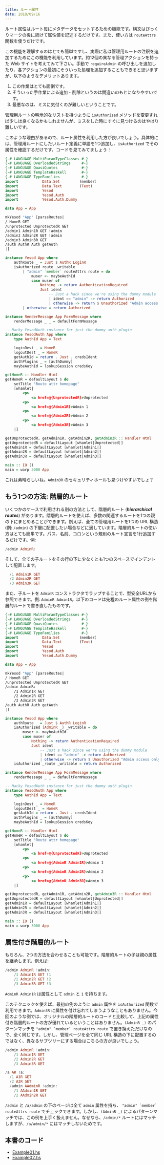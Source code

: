 ```yaml
---
title: ルート属性
date: 2018/09/16
---
```


ルート属性はルート毎にメタデータをセットするための機能です。構文はびっくりマークの後に続けて属性値を記述するだけです。また、使い方は `routeAttrs` 関数を使うだけです。

この機能を理解するのはとても簡単ですし、実際に私は管理用ルートの注釈を追加するためにこの機能を利用しています。約12個の異なる管理アクションを持った Web サイトを考えてみて下さい。手動で `requireAdmin` の呼び出しを追加したり、各アクションの最初にそういった処理を追加することもできると思いますが、以下のようなデメリットあります。

1. この作業はとても面倒です。
1. そういった手作業による追加・削除というのは間違いのもとになりやすいです。
1. 最悪なのは、ミスに気付くのが難しいということです。

管理用ルートの明示的なリストを持つように `isAuthorized` メソッドを変更すれば少しは良くなるかもしれませんが、ミスをした時にすぐに見つけるのはやはり難しいです。

このような理由があるので、ルート属性を利用した方が良いでしょう。具体的には、管理用ルートにしたいルート定義に単語を1つ追加し、`isAuthorized` でその属性を確認するだけです。コードを見てみてましょう！

```haskell
{-# LANGUAGE MultiParamTypeClasses #-}
{-# LANGUAGE OverloadedStrings     #-}
{-# LANGUAGE QuasiQuotes           #-}
{-# LANGUAGE TemplateHaskell       #-}
{-# LANGUAGE TypeFamilies          #-}
import           Data.Set         (member)
import           Data.Text        (Text)
import           Yesod
import           Yesod.Auth
import           Yesod.Auth.Dummy

data App = App

mkYesod "App" [parseRoutes|
/ HomeR GET
/unprotected UnprotectedR GET
/admin1 Admin1R GET !admin
/admin2 Admin2R GET !admin
/admin3 Admin3R GET
/auth AuthR Auth getAuth
|]

instance Yesod App where
    authRoute _ = Just $ AuthR LoginR
    isAuthorized route _writable
        | "admin" `member` routeAttrs route = do
            muser <- maybeAuthId
            case muser of
                Nothing -> return AuthenticationRequired
                Just ident
                    -- Just a hack since we're using the dummy module
                    | ident == "admin" -> return Authorized
                    | otherwise -> return $ Unauthorized "Admin access only"
        | otherwise = return Authorized

instance RenderMessage App FormMessage where
    renderMessage _ _ = defaultFormMessage

-- Hacky YesodAuth instance for just the dummy auth plugin
instance YesodAuth App where
    type AuthId App = Text

    loginDest _ = HomeR
    logoutDest _ = HomeR
    getAuthId = return . Just . credsIdent
    authPlugins _ = [authDummy]
    maybeAuthId = lookupSession credsKey

getHomeR :: Handler Html
getHomeR = defaultLayout $ do
    setTitle "Route attr homepage"
    [whamlet|
        <p>
            <a href=@{UnprotectedR}>Unprotected
        <p>
            <a href=@{Admin1R}>Admin 1
        <p>
            <a href=@{Admin2R}>Admin 2
        <p>
            <a href=@{Admin3R}>Admin 3
    |]

getUnprotectedR, getAdmin1R, getAdmin2R, getAdmin3R :: Handler Html
getUnprotectedR = defaultLayout [whamlet|Unprotected|]
getAdmin1R = defaultLayout [whamlet|Admin1|]
getAdmin2R = defaultLayout [whamlet|Admin2|]
getAdmin3R = defaultLayout [whamlet|Admin3|]

main :: IO ()
main = warp 3000 App
```

これは素晴らしいね。`Admin3R` のセキュリティホールも見つけやすいでしょ？

## もう1つの方法: 階層的ルート

いくつかのケースで利用される別の方法として、階層的ルート (***hierarchical routes***) があります。階層的ルートを使えば、多数の関連するルートを1つの親の下にまとめることができます。例えば、全ての管理用ルートを1つの URL 構造 (例: `/admin`) の下層に配置したい場合などに適しています。階層的ルートの使い方はとても簡単です。パス、名前、コロンという規則のルート宣言を1行追加するだけです。例:

```haskell
/admin AdminR:
```

そして、全ての子ルートをその行の下に少なくとも1つのスペースでインデントして配置します。

```haskell
  /1 Admin1R GET
  /2 Admin2R GET
  /3 Admin3R GET
```

また、子ルートを `AdminR` コンストラクタでラップすることで、型安全URLから参照できます。例: `AdminR Admin1R`。以下のコードは先程のルート属性の例を階層的ルートで書き直したものです。

```haskell
{-# LANGUAGE MultiParamTypeClasses #-}
{-# LANGUAGE OverloadedStrings     #-}
{-# LANGUAGE QuasiQuotes           #-}
{-# LANGUAGE TemplateHaskell       #-}
{-# LANGUAGE TypeFamilies          #-}
import           Data.Set         (member)
import           Data.Text        (Text)
import           Yesod
import           Yesod.Auth
import           Yesod.Auth.Dummy

data App = App

mkYesod "App" [parseRoutes|
/ HomeR GET
/unprotected UnprotectedR GET
/admin AdminR:
    /1 Admin1R GET
    /2 Admin2R GET
    /3 Admin3R GET
/auth AuthR Auth getAuth
|]

instance Yesod App where
    authRoute _ = Just $ AuthR LoginR
    isAuthorized (AdminR _) _writable = do
        muser <- maybeAuthId
        case muser of
            Nothing -> return AuthenticationRequired
            Just ident
                -- Just a hack since we're using the dummy module
                | ident == "admin" -> return Authorized
                | otherwise -> return $ Unauthorized "Admin access only"
    isAuthorized _route _writable = return Authorized

instance RenderMessage App FormMessage where
    renderMessage _ _ = defaultFormMessage

-- Hacky YesodAuth instance for just the dummy auth plugin
instance YesodAuth App where
    type AuthId App = Text

    loginDest _ = HomeR
    logoutDest _ = HomeR
    getAuthId = return . Just . credsIdent
    authPlugins _ = [authDummy]
    maybeAuthId = lookupSession credsKey

getHomeR :: Handler Html
getHomeR = defaultLayout $ do
    setTitle "Route attr homepage"
    [whamlet|
        <p>
            <a href=@{UnprotectedR}>Unprotected
        <p>
            <a href=@{AdminR Admin1R}>Admin 1
        <p>
            <a href=@{AdminR Admin2R}>Admin 2
        <p>
            <a href=@{AdminR Admin3R}>Admin 3
    |]

getUnprotectedR, getAdmin1R, getAdmin2R, getAdmin3R :: Handler Html
getUnprotectedR = defaultLayout [whamlet|Unprotected|]
getAdmin1R = defaultLayout [whamlet|Admin1|]
getAdmin2R = defaultLayout [whamlet|Admin2|]
getAdmin3R = defaultLayout [whamlet|Admin3|]

main :: IO ()
main = warp 3000 App
```

## 属性付き階層的ルート

もちろん、2つの方法を合わせることも可能です。階層的ルートの子は親の属性を継承します。例えば:

```haskell
/admin AdminR !admin:
    /1 Admin1R GET !1
    /2 Admin2R GET !2
    /3 Admin3R GET !3
```

`AdminR Admin1R` は属性として `admin` と `1` を持ちます。

このテクニックを使えば、最初の例のように `admin` 属性を `isAuthorized` 関数で利用できます。`Admin3R` に属性を付け忘れてしまうようなこともありません。今回のような例では、オリジナルの階層的ルートのコードと比較して、上記の属性付き階層的ルートの方が優れているということはありません。`(AdminR _)` のパターンマッチを ``"admin" `member` routeAttrs route`` で置き換えただけなので、全く同じです。しかし、管理ページを全て同じ URL 構造の下に配置するのではなく、異なるサブツリーにする場合はこちらの方が良いでしょう。

```haskell
/admin AdminR !admin:
    /1 Admin1R GET
    /2 Admin2R GET
    /3 Admin3R GET

/a AR !a:
  /1 A1R GET
  /2 A2R GET
  /admin AAdminR !admin:
    /1 AAdmin1R GET
    /2 AAdmin2R GET
```

`/admin` と `/a/admin` の下のページは全て `admin` 属性を持ち、 ``"admin" `member` routeAttrs route`` でチェックできます。しかし、`(AdminR _)` によるパターンマッチでは、この例を上手く扱えません。なぜなら、`/admin/*` ルートにはマッチしますが、`/a/admin/*` にはマッチしないためです。

## 本書のコード

- [Example01.hs](https://github.com/e-bigmoon/haskell-blog/tree/master/sample-code/yesod/examples/ex09/Example01.hs)
- [Example02.hs](https://github.com/e-bigmoon/haskell-blog/tree/master/sample-code/yesod/examples/ex09/Example02.hs)